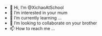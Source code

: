 - 👋 Hi, I’m @XichaoAtSchool
- 👀 I’m interested in your mum
- 🌱 I’m currently learning ...
- 💞️ I’m looking to collaborate on your brother
- 📫 How to reach me ...

<!---
XichaoAtSchool/XichaoAtSchool is a ✨ special ✨ repository because its `README.md` (this file) appears on your GitHub profile.
You can click the Preview link to take a look at your changes.
--->

